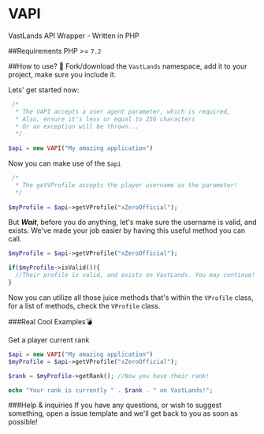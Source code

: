 # VAPI
VastLands API Wrapper - Written in PHP

##Requirements
PHP >= `7.2`

##How to use? 🎈
Fork/download the `VastLands` namespace, add it to your project, make sure you include it.

Lets' get started now:

```php
 /*
  * The VAPI accepts a user agent parameter, which is required, 
  * Also, ensure it's less or equal to 256 characters
  * Or an exception will be thrown...
  */
  
$api = new VAPI("My amazing application")
```

Now you can make use of the `$api`

```php
 /*
  * The getVProfile accepts the player username as the parameter! 
  */
  
$myProfile = $api->getVProfile("xZeroOfficial");
```

But ***Wait***, before you do anything, let's make sure the username is valid, and exists. 
We've made your job easier by having this useful method you can call.
```php
$myProfile = $api->getVProfile("xZeroOfficial");

if($myProfile->isValid()){
  //Their profile is valid, and exists on VastLands. You may continue!
}
```

Now you can utilize all those juice methods that's within the `VProfile` class,
for a list of methods, check the `VProfile` class. 

###Real Cool Examples💣

Get a player current rank

```php
$api = new VAPI("My amazing application")
$myProfile = $api->getVProfile("xZeroOfficial");

$rank = $myProfile->getRank(); //Now you have their rank!

echo "Your rank is currently " . $rank . " on VastLands!";
```

###Help & inquiries
If you have any questions, or wish to suggest something, open a issue template and we'll get back to you
as soon as possible!